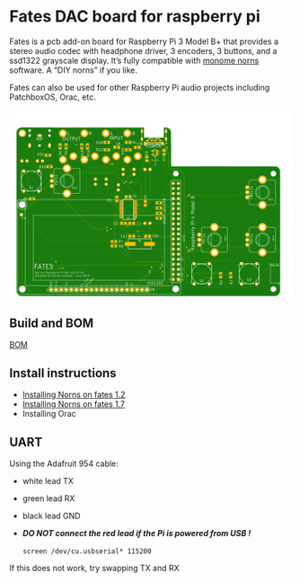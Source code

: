 # Fates DAC board for raspberry pi

Fates is a pcb add-on board for Raspberry Pi 3 Model B+ that provides a stereo audio codec with headphone driver, 3 encoders, 3 buttons, and a ssd1322 grayscale display. It’s fully compatible with [monome norns](<https://github.com/monome/norns>) software. A “DIY norns” if you like. 

Fates can also be used for other Raspberry Pi audio projects including PatchboxOS, Orac, etc.

![<fates pcb top>](<hardware/fates1.7_top.png>)

## Build and BOM

[BOM](hardware/BOM.md)


## Install instructions

- [Installing Norns on fates 1.2](https://github.com/okyeron/fates/blob/master/install/norns/Norns_install_instructions_1.2.md)
- [Installing Norns on fates 1.7](https://github.com/okyeron/fates/blob/master/install/norns/Norns_install_instructions_1.7.md)
- Installing Orac

## UART

Using the Adafruit 954 cable:
- white lead TX
- green lead RX
- black lead GND
- ***DO NOT connect the red lead if the Pi is powered from USB !***

  `screen /dev/cu.usbserial* 115200`

If this does not work, try swapping TX and RX